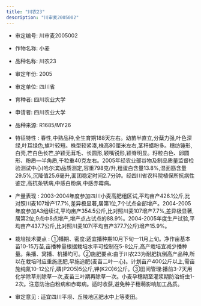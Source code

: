 ```yaml
---
title: "川农23"
description: "川审麦2005002"
---
```

* 审定编号:  川审麦2005002

*  作物名称:  小麦

*  品种名称:  川农23

*  审定年份:  2005

*  审定单位:  四川省

* 育种者:  四川农业大学

*  申请者:  四川农业大学

*  品种来源:  R1685/MY26

*  特征特性 : 
春性,中熟品种,全生育期188天左右。幼苗半直立,分蘖力强,叶色深绿,叶耳绿色,旗叶较短。株型较紧凑,株高80厘米左右,茎秆蜡粉多。穗纺锤形,白壳,芒白色长芒,护颖无茸毛、长圆形,颖嘴锐形,颖脊明显。籽粒白色、卵圆形、粉质—半角质,千粒重40克左右。2005年经农业部谷物及制品质量监督检验测试中心(哈尔滨)品质测定,容重798克/升,粗蛋白含量13.8%,湿面筋含量29.5%,沉降值25.6毫升,面团稳定时间2.7分钟。经四川省农科院植保所抗病性鉴定,高抗条锈病,中感白粉病,中感赤霉病。
 
*  产量表现 : 
2003-2004年度参加四川小麦高肥组区试,平均亩产426.1公斤,比对照川麦107增产17.7%,差异极显著,居第1位,7个试点全部增产。2004-2005年度参加A3组续试,平均亩产354.5公斤,比对照川麦107增产7.7%,差异极显著,居第2位,9点中8点增产,增产点占试点的88.9%。2004-2005年度生产试验,平均亩产437.7公斤,比对照川麦107(平均亩产377.7公斤)增产15.9%。

*  栽培技术要点 : 
①播期、密度:适宜播种期10月下旬—11月上旬。净作亩基本苗10-15万苗,亩播种量根据栽培水平可控制在5-8公斤,高产栽培宜减少播种量。条播、窝播、机播均可。②施肥要点:由于川农23为耐肥抗倒高产品种,所以在栽培时应重施底肥,早施追肥(麦苗二叶一心)。计划亩产400公斤以上,需亩施纯氮10-12公斤,磷(P2O5)5公斤,钾(K2O)6公斤。③田间管理:播前3-7天用化学除草剂除草一次,麦苗三叶期再除草一次。小麦孕穗期至灌浆期防治蚜虫1-2次。注意防治白粉病和赤霉病。适时收获,避免种子穗萌影响加工品质。

*  审定意见 : 
适宜四川平坝、丘陵地区肥水中上等麦田。
